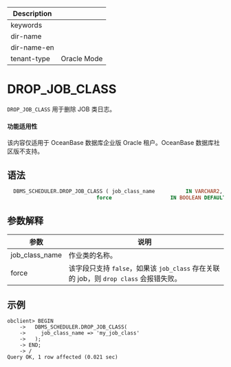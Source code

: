 | Description   |                 |
|---------------|-----------------|
| keywords      |                 |
| dir-name      |                 |
| dir-name-en   |                 |
| tenant-type   | Oracle Mode     |

# DROP_JOB_CLASS

`DROP_JOB_CLASS` 用于删除 JOB 类日志。

<main id="notice" >
    <h4>功能适用性</h4>
    <p>该内容仅适用于 OceanBase 数据库企业版 Oracle 租户。OceanBase 数据库社区版不支持。</p>
  </main>

## 语法

```sql
  DBMS_SCHEDULER.DROP_JOB_CLASS ( job_class_name          IN VARCHAR2,
                             force                   IN BOOLEAN DEFAULT FALSE);
```

## 参数解释

|        参数       |      说明      |
|------------------|-----------------|
|job_class_name|作业类的名称。|
|force|该字段只支持 `false`，如果该 `job_class` 存在关联的 job，则 `drop class` 会报错失败。|

## 示例

```shell
obclient> BEGIN
    ->   DBMS_SCHEDULER.DROP_JOB_CLASS(
    ->     job_class_name => 'my_job_class'
    ->   );
    -> END;
    -> /
Query OK, 1 row affected (0.021 sec)
```